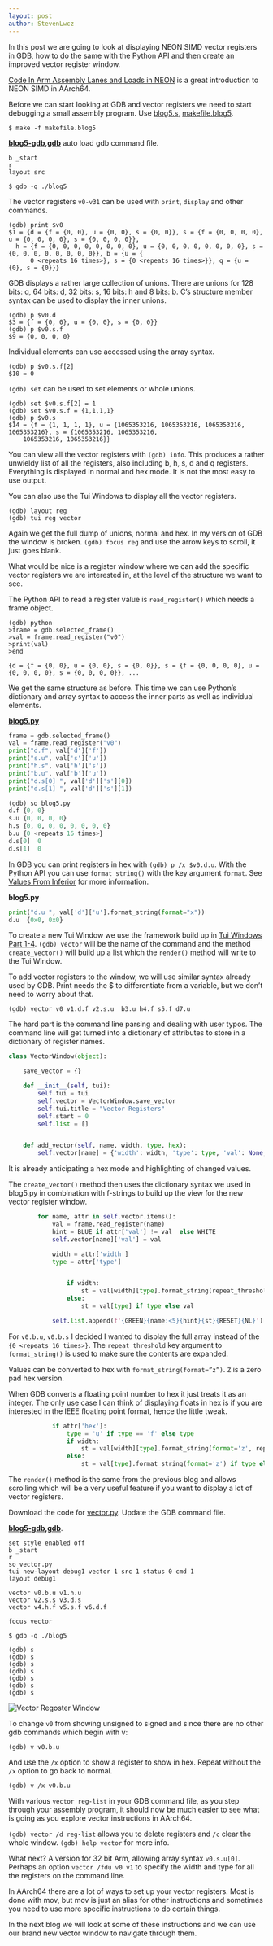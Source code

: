 ```yaml
---
layout: post
author: StevenLwcz
---
```


In this post we are going to look at displaying NEON SIMD vector registers in GDB, how to do the same with the Python API and then create an improved vector register window.

[Code In Arm Assembly Lanes and Loads in NEON](https://eclecticlight.co/2021/08/23/code-in-arm-assembly-lanes-and-loads-in-neon
) is a great introduction to NEON SIMD in AArch64. 

Before we can start looking at GDB and vector registers we need to start debugging a small assembly program. Use [blog5.s](https://github.com/StevenLwcz/gdb-python-blog/blob/main/blog5.s), [makefile.blog5](https://github.com/StevenLwcz/gdb-python-blog/blob/main/makefile.blog5).

```shell
$ make -f makefile.blog5
```

**[blog5-gdb,gdb](https://github.com/StevenLwcz/gdb-python-blog/blob/main/blog5-gdb.gdb)** auto load gdb command file.

```
b _start
r
layout src
```
```shell
$ gdb -q ./blog5
```
The vector registers `v0-v31` can be used with `print`, `display` and other commands.
```shell
(gdb) print $v0
$1 = {d = {f = {0, 0}, u = {0, 0}, s = {0, 0}}, s = {f = {0, 0, 0, 0}, u = {0, 0, 0, 0}, s = {0, 0, 0, 0}},
  h = {f = {0, 0, 0, 0, 0, 0, 0, 0}, u = {0, 0, 0, 0, 0, 0, 0, 0}, s = {0, 0, 0, 0, 0, 0, 0, 0}}, b = {u = {
      0 <repeats 16 times>}, s = {0 <repeats 16 times>}}, q = {u = {0}, s = {0}}}
```

GDB displays a rather large collection of unions. There are unions for 128 bits: q, 64 bits: d, 32 bits: s, 16 bits: h and 8 bits: b. 
C’s structure member syntax can be used to display the inner unions.

```shell
(gdb) p $v0.d
$3 = {f = {0, 0}, u = {0, 0}, s = {0, 0}}
(gdb) p $v0.s.f
$9 = {0, 0, 0, 0}
```

Individual elements can use accessed using the array syntax.

```shell
(gdb) p $v0.s.f[2]
$10 = 0
```

`(gdb) set` can be used to set elements or whole unions.
```shell
(gdb) set $v0.s.f[2] = 1
(gdb) set $v0.s.f = {1,1,1,1}
(gdb) p $v0.s
$14 = {f = {1, 1, 1, 1}, u = {1065353216, 1065353216, 1065353216, 1065353216}, s = {1065353216, 1065353216,
    1065353216, 1065353216}}
```

You can view all the vector registers with `(gdb) info`. This produces a rather unwieldy list of all the registers, also including b, h, s, d and q registers. Everything is displayed in normal and hex mode. It is not the most easy to use output.

You can also use the Tui Windows to display all the vector registers.

```shell
(gdb) layout reg
(gdb) tui reg vector
```

Again we get the full dump of unions, normal and hex. In my version of GDB the window is broken. 
`(gdb) focus reg` and use the arrow keys to scroll, it just goes blank.

What would be nice is a register window where we can add the specific vector registers we are interested in, at the level of the structure we want to see. 

The Python API to read a register value is `read_register()` which needs a frame object.

```shell
(gdb) python 
>frame = gdb.selected_frame()
>val = frame.read_register("v0")
>print(val)
>end

{d = {f = {0, 0}, u = {0, 0}, s = {0, 0}}, s = {f = {0, 0, 0, 0}, u = {0, 0, 0, 0}, s = {0, 0, 0, 0}}, ...
```

We get the same structure as before. This time we can use Python’s dictionary and array syntax to access the inner parts as well as individual elements.

**[blog5.py](https://github.com/StevenLwcz/gdb-python-blog/blob/main/blog5.py)** 

```python
frame = gdb.selected_frame()
val = frame.read_register("v0")
print("d.f", val['d']['f'])
print("s.u", val['s']['u'])
print("h.s", val['h']['s'])
print("b.u", val['b']['u'])
print("d.s[0] ", val['d']['s'][0])
print("d.s[1] ", val['d']['s'][1])
```
```python
(gdb) so blog5.py
d.f {0, 0}
s.u {0, 0, 0, 0}
h.s {0, 0, 0, 0, 0, 0, 0, 0}
b.u {0 <repeats 16 times>}
d.s[0]  0
d.s[1]  0
```

In GDB you can print registers in hex with `(gdb) p /x $v0.d.u`. With the Python API you can use `format_string()` with the key argument `format`. 
See [Values From Inferior](https://sourceware.org/gdb/onlinedocs/gdb/Values-From-Inferior.html#Values-From-Inferior) for more information.

**blog5.py**

```python
print("d.u ", val['d']['u'].format_string(format="x"))
d.u  {0x0, 0x0}
```

To create a new Tui Window we use the framework build up in [Tui Windows Part 1-4](https://stevenlwcz.github.io). 
`(gdb) vector` will be the name of the command and the method `create_vector()` will build up a list which the `render()` method will write to the Tui Window.

To add vector registers to the window, we will use similar syntax already used by GDB.
Print needs the $ to differentiate from a variable, but we don’t need to worry about that. 

```shell
(gdb) vector v0 v1.d.f v2.s.u  b3.u h4.f s5.f d7.u 
```

The hard part is the command line parsing and dealing with user typos. The command line will get turned into a dictionary of attributes to store in a dictionary of register names.

```python
class VectorWindow(object):

    save_vector = {}

    def __init__(self, tui):
        self.tui = tui
        self.vector = VectorWindow.save_vector
        self.tui.title = "Vector Registers"
        self.start = 0
        self.list = []


    def add_vector(self, name, width, type, hex):
        self.vector[name] = {'width': width, 'type': type, 'val': None, 'hex': hex}
```

It is already anticipating a hex mode and highlighting of changed values.

The `create_vector()` method then uses the dictionary syntax we used in blog5.py in combination with f-strings to build up the view for the new vector register window.

```python
        for name, attr in self.vector.items():
            val = frame.read_register(name)
            hint = BLUE if attr['val'] != val  else WHITE
            self.vector[name]['val'] = val

            width = attr['width']
            type = attr['type']


                if width:
                    st = val[width][type].format_string(repeat_threshold=0) if type else val[width]
                else:
                    st = val[type] if type else val

            self.list.append(f'{GREEN}{name:<5}{hint}{st}{RESET}{NL}')
```

For `v0.b.u`,  `v0.b.s` I decided I wanted to display the full array instead of the `{0 <repeats 16 times>}`.
The `repeat_threshold` key argument to `format_string()` is used to make sure the contents are expanded.

Values can be converted to hex with `format_string(format=”z”)`. `Z` is a zero pad hex version.

When GDB converts a floating point number to hex it just treats it as an integer. The only use case I can think of displaying floats in hex is if you are interested in the IEEE floating point format, hence the little tweak.

```python
            if attr['hex']:
                type = 'u' if type == 'f' else type
                if width:
                    st = val[width][type].format_string(format='z', repeat_threshold=0) if type else val[width].format_string(format='z')
                else:
                    st = val[type].format_string(format='z') if type else val.format_string(format='z')
```

The `render()` method is the same from the previous blog and allows scrolling which will be a very useful feature if you want to display a lot of vector registers.

Download the code for [vector.py](https://github.com/StevenLwcz/gdb-python/blob/main/vector.py). Update the GDB command file.

**[blog5-gdb,gdb](https://github.com/StevenLwcz/gdb-python-blog/blob/main/blog5-gdb.gdb)**.

```
set style enabled off
b _start
r
so vector.py
tui new-layout debug1 vector 1 src 1 status 0 cmd 1
layout debug1

vector v0.b.u v1.h.u
vector v2.s.s v3.d.s
vector v4.h.f v5.s.f v6.d.f

focus vector
```
```shell
$ gdb -q ./blog5
```

```shell
(gdb) s
(gdb) s
(gdb) s
(gdb) s
(gdb) s
(gdb) s
(gdb) s
```

![Vector Regoster Window](/images/TuiWindow5.png)

To change `v0` from showing unsigned to signed and since there are no other gdb commands which begin with v:
```shell
(gdb) v v0.b.u
```
And use the `/x` option to show a register to show in hex. Repeat without the `/x` option to go back to normal.
```shell
(gdb) v /x v0.b.u
```

With various `vector reg-list` in your GDB command file, as you step through your assembly program, it should now be much easier to see what is going as you explore vector instructions in AArch64.

`(gdb) vector /d reg-list` allows you to delete registers and `/c` clear the whole window. `(gdb) help vector` for more info.

What next? A version for 32 bit Arm, allowing array syntax `v0.s.u[0]`. Perhaps an option `vector /fdu v0 v1` to specify the width and type for all the registers on the command line.

In AArch64 there are a lot of ways to set up your vector registers. Most is done with mov, but mov is just an alias for other instructions and sometimes you need to use more specific instructions to do certain things.

In the next blog we will look at some of these instructions and we can use our brand new vector window to navigate through them.

